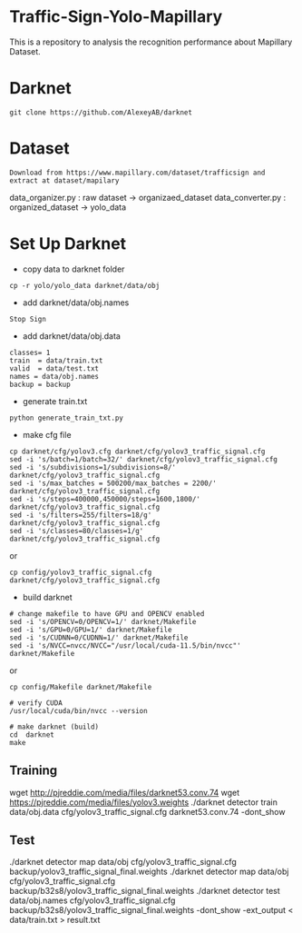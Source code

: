 # Traffic-Sign-Yolo-Mapillary
This is a repository to analysis the recognition performance about Mapillary Dataset.

# Darknet
```
git clone https://github.com/AlexeyAB/darknet
```

# Dataset
```
Download from https://www.mapillary.com/dataset/trafficsign and extract at dataset/mapilary
```
data_organizer.py : raw dataset -> organizaed_dataset
data_converter.py : organized_dataset -> yolo_data

# Set Up Darknet

- copy data to darknet folder
```
cp -r yolo/yolo_data darknet/data/obj
```

- add darknet/data/obj.names
```
Stop Sign
```

- add darknet/data/obj.data
```
classes= 1
train  = data/train.txt
valid  = data/test.txt
names = data/obj.names
backup = backup
```

- generate train.txt
```
python generate_train_txt.py
```

- make cfg file
```
cp darknet/cfg/yolov3.cfg darknet/cfg/yolov3_traffic_signal.cfg
sed -i 's/batch=1/batch=32/' darknet/cfg/yolov3_traffic_signal.cfg
sed -i 's/subdivisions=1/subdivisions=8/' darknet/cfg/yolov3_traffic_signal.cfg
sed -i 's/max_batches = 500200/max_batches = 2200/' darknet/cfg/yolov3_traffic_signal.cfg
sed -i 's/steps=400000,450000/steps=1600,1800/' darknet/cfg/yolov3_traffic_signal.cfg
sed -i 's/filters=255/filters=18/g' darknet/cfg/yolov3_traffic_signal.cfg
sed -i 's/classes=80/classes=1/g' darknet/cfg/yolov3_traffic_signal.cfg
```

or 

```
cp config/yolov3_traffic_signal.cfg darknet/cfg/yolov3_traffic_signal.cfg
```

- build darknet
```
# change makefile to have GPU and OPENCV enabled
sed -i 's/OPENCV=0/OPENCV=1/' darknet/Makefile
sed -i 's/GPU=0/GPU=1/' darknet/Makefile
sed -i 's/CUDNN=0/CUDNN=1/' darknet/Makefile
sed -i 's/NVCC=nvcc/NVCC="/usr/local/cuda-11.5/bin/nvcc"' darknet/Makefile
```

or 

```
cp config/Makefile darknet/Makefile
```

```
# verify CUDA
/usr/local/cuda/bin/nvcc --version

# make darknet (build)
cd  darknet
make
```

## Training

wget http://pjreddie.com/media/files/darknet53.conv.74
wget https://pjreddie.com/media/files/yolov3.weights
./darknet detector train data/obj.data cfg/yolov3_traffic_signal.cfg darknet53.conv.74 -dont_show


## Test
./darknet detector map data/obj cfg/yolov3_traffic_signal.cfg backup/yolov3_traffic_signal_final.weights 
./darknet detector map data/obj cfg/yolov3_traffic_signal.cfg backup/b32s8/yolov3_traffic_signal_final.weights 
./darknet detector test data/obj.names cfg/yolov3_traffic_signal.cfg backup/b32s8/yolov3_traffic_signal_final.weights  -dont_show -ext_output < data/train.txt > result.txt